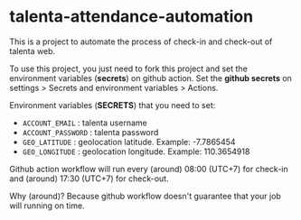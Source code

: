 # talenta-attendance-automation

This is a project to automate the process of check-in and check-out of talenta web.

To use this project, you just need to fork this project and set the environment variables (**secrets**) on github action.
Set the **github secrets** on settings > Secrets and environment variables > Actions.

Environment variables (**SECRETS**) that you need to set:

- `ACCOUNT_EMAIL` : talenta username
- `ACCOUNT_PASSWORD` : talenta password
- `GEO_LATITUDE` : geolocation latitude. Example: -7.7865454
- `GEO_LONGITUDE` : geolocation longitude. Example: 110.3654918

Github action workflow will run every (around) 08:00 (UTC+7) for check-in and (around) 17:30 (UTC+7) for check-out.

Why (around)? Because github workflow doesn't guarantee that your job will running on time.
